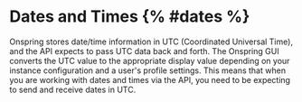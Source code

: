 # Dates and Times {% #dates %}

Onspring stores date/time information in UTC (Coordinated Universal Time), and the API expects to pass UTC data back and forth. The Onspring GUI converts the UTC value to the appropriate display value depending on your instance configuration and a user's profile settings. This means that when you are working with dates and times via the API, you need to be expecting to send and receive dates in UTC.
